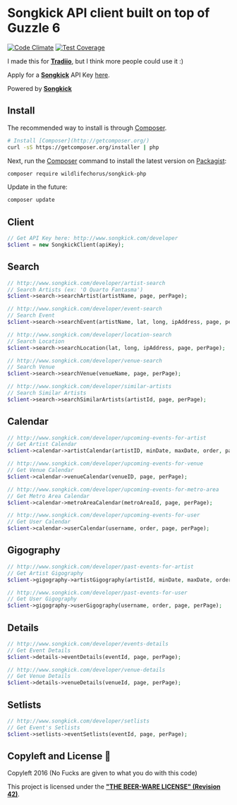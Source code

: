 # Songkick API client built on top of Guzzle 6
[![Code Climate](https://codeclimate.com/github/wildlifechorus/songkick-php/badges/gpa.svg)](https://codeclimate.com/github/wildlifechorus/songkick-php) [![Test Coverage](https://codeclimate.com/github/wildlifechorus/songkick-php/badges/coverage.svg)](https://codeclimate.com/github/wildlifechorus/songkick-php/coverage)

I made this for **[Tradiio](https://tradiio.com)**, but I think more people could use it :)

Apply for a **[Songkick](http://www.songkick.com/)** API Key [here](http://www.songkick.com/api_key_requests/new).

Powered by **[Songkick](http://www.songkick.com/)**

## Install

The recommended way to install is through
[Composer](http://getcomposer.org).

```bash
# Install [Composer](http://getcomposer.org/)
curl -sS https://getcomposer.org/installer | php
```

Next, run the [Composer](http://getcomposer.org/) command to install the latest version on [Packagist](https://packagist.org/packages/wildlifechorus/songkick-php):

```bash
composer require wildlifechorus/songkick-php
```

Update in the future:

```bash
composer update
```

## Client

```php
// Get API Key here: http://www.songkick.com/developer
$client = new SongkickClient(apiKey);
```

## Search

```php
// http://www.songkick.com/developer/artist-search
// Search Artists (ex: 'O Quarto Fantasma')
$client->search->searchArtist(artistName, page, perPage);

// http://www.songkick.com/developer/event-search
// Search Event
$client->search->searchEvent(artistName, lat, long, ipAddress, page, perPage);

// http://www.songkick.com/developer/location-search
// Search Location
$client->search->searchLocation(lat, long, ipAddress, page, perPage);

// http://www.songkick.com/developer/venue-search
// Search Venue
$client->search->searchVenue(venueName, page, perPage);

// http://www.songkick.com/developer/similar-artists
// Search Similar Artists
$client->search->searchSimilarArtists(artistId, page, perPage);
```

## Calendar

```php
// http://www.songkick.com/developer/upcoming-events-for-artist
// Get Artist Calendar
$client->calendar->artistCalendar(artistID, minDate, maxDate, order, page, perPage);

// http://www.songkick.com/developer/upcoming-events-for-venue
// Get Venue Calendar
$client->calendar->venueCalendar(venueID, page, perPage);

// http://www.songkick.com/developer/upcoming-events-for-metro-area
// Get Metro Area Calendar
$client->calendar->metroAreaCalendar(metroAreaId, page, perPage);

// http://www.songkick.com/developer/upcoming-events-for-user
// Get User Calendar
$client->calendar->userCalendar(username, order, page, perPage);
```

## Gigography

```php
// http://www.songkick.com/developer/past-events-for-artist
// Get Artist Gigography
$client->gigography->artistGigography(artistId, minDate, maxDate, order, page, perPage);

// http://www.songkick.com/developer/past-events-for-user
// Get User Gigography
$client->gigography->userGigography(username, order, page, perPage);
```

## Details

```php
// http://www.songkick.com/developer/events-details
// Get Event Details
$client->details->eventDetails(eventId, page, perPage);

// http://www.songkick.com/developer/venue-details
// Get Venue Details
$client->details->venueDetails(venueId, page, perPage);
```

## Setlists

```php
// http://www.songkick.com/developer/setlists
// Get Event's Setlists
$client->setlists->eventSetlists(eventId, page, perPage);
```

## Copyleft and License :poop:

Copyleft 2016 (No Fucks are given to what you do with this code)

This project is licensed under the **["THE BEER-WARE LICENSE" (Revision 42)](http://www.cs.trincoll.edu/hfoss/wiki/Chris_Fei:_Beerware_License)**.